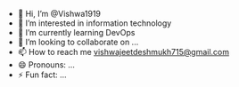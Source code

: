 - 👋 Hi, I’m @Vishwa1919
- 👀 I’m interested in information technology 
- 🌱 I’m currently learning DevOps
- 💞️ I’m looking to collaborate on ...
- 📫 How to reach me vishwajeetdeshmukh715@gmail.com
- 😄 Pronouns: ...
- ⚡ Fun fact: ...

<!---
Vishwa1919/Vishwa1919 is a ✨ special ✨ repository because its `README.md` (this file) appears on your GitHub profile.
You can click the Preview link to take a look at your changes.
--->
